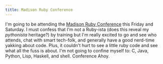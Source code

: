 ```yaml
---
title: Madison Ruby Conference
---
```


I'm going to be attending the [Madison Ruby Conference](http://madisonruby.org) this Friday and Saturday.  I must confess that I'm not a Ruby-ista (does this reveal my *pythonista* heritage?) by training but I'm really excited to go and see who attends, chat with smart tech-folk, and generally have a good nerd-time yakking about code.  Plus, it couldn't hurt to see a little ruby code and see what all the fuss is about.  I'm not going to confine myself to: C, Java, Python, Lisp, Haskell, and shell. Conference Ahoy.
